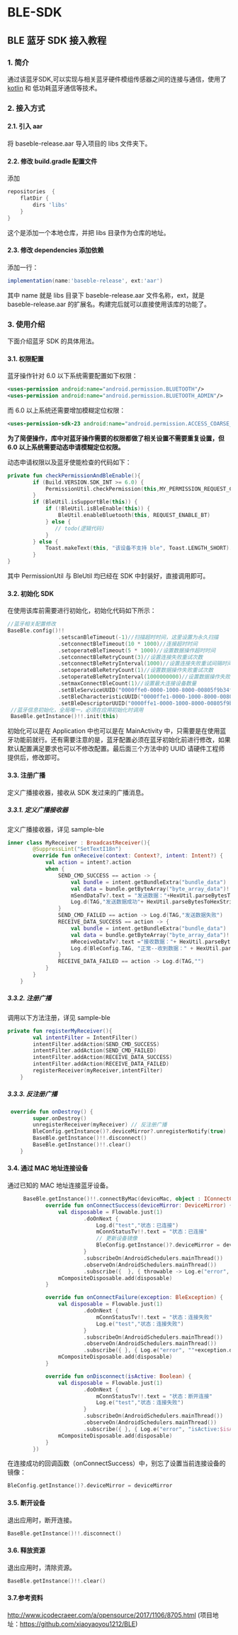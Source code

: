 # BLE-SDK

## BLE 蓝牙 SDK 接入教程

### 1.  简介

通过该蓝牙SDK,可以实现与相关蓝牙硬件模组传感器之间的连接与通信，使用了 [kotlin](https://play.kotlinlang.org/byExample/overview) 和 低功耗蓝牙通信等技术。

### 2.  接入方式

#### 2.1. 引入 aar

将 baseble-release.aar 导入项目的 libs 文件夹下。

#### 2.2. 修改 build.gradle 配置文件

添加

```groovy
repositories  {  
    flatDir {    
        dirs 'libs' 
    }
}
```

这个是添加一个本地仓库，并把 libs 目录作为仓库的地址。

#### 2.3. 修改 dependencies 添加依赖

添加一行：

```groovy
implementation(name:'baseble-release', ext:'aar')
```

其中 name 就是 libs 目录下 baseble-release.aar 文件名称，ext，就是 baseble-release.aar 的扩展名。构建完后就可以直接使用该库的功能了。

### 3.  使用介绍

下面介绍蓝牙 SDK 的具体用法。

#### 3.1. 权限配置

蓝牙操作针对 6.0 以下系统需要配置如下权限：

```xml
<uses-permission android:name="android.permission.BLUETOOTH"/>
<uses-permission android:name="android.permission.BLUETOOTH_ADMIN"/>
```

而 6.0 以上系统还需要增加模糊定位权限：

```xml
<uses-permission-sdk-23 android:name="android.permission.ACCESS_COARSE_LOCATION"/>
```

**为了简便操作，库中对蓝牙操作需要的权限都做了相关设置不需要重复设置，但 6.0 以上系统需要动态申请模糊定位权限。**

动态申请权限以及蓝牙使能检查的代码如下：

```kotlin
private fun checkPermissionAndBleEnable(){
        if (Build.VERSION.SDK_INT >= 6.0) {
            PermissionUtil.checkPermission(this,MY_PERMISSION_REQUEST_CONSTANT)
        }
        if (BleUtil.isSupportBle(this)) {
            if (!BleUtil.isBleEnable(this)) {
                BleUtil.enableBluetooth(this, REQUEST_ENABLE_BT)
            } else {
               // todo(逻辑代码)
            }
        } else {
            Toast.makeText(this, "该设备不支持 ble", Toast.LENGTH_SHORT).show()
        }
}
```

其中 PermissionUtil 与 BleUtil 均已经在 SDK 中封装好，直接调用即可。

#### 3.2. 初始化 SDK

在使用该库前需要进行初始化，初始化代码如下所示：

```kotlin
//蓝牙相关配置修改
BaseBle.config()!!
                .setscanBleTimeout(-1)//扫描超时时间，这里设置为永久扫描
                .setconnectBleTimeout(10 * 1000)//连接超时时间
                .setoperateBleTimeout(5 * 1000)//设置数据操作超时时间
                .setconnectBleRetryCount(3)//设置连接失败重试次数
                .setconnectBleRetryInterval(1000)//设置连接失败重试间隔时间
                .setoperateBleRetryCount(1)//设置数据操作失败重试次数
                .setoperateBleRetryInterval(1000000000)//设置数据操作失败重试间隔时间
                .setmaxConnectBleCount(1)//设置最大连接设备数量
                .setBleServiceUUID("0000ffe0-0000-1000-8000-00805f9b34fb")// 服务 UUID
                .setBleCharacteristicUUID("0000ffe1-0000-1000-8000-00805f9b34fb")// 特征码 UUID
                .setBleDescriptorUUID("0000ffe1-0000-1000-8000-00805f9b34fb") // 描述 UUID
 //蓝牙信息初始化，全局唯一，必须在应用初始化时调用
 BaseBle.getInstance()!!.init(this)
```

初始化可以是在 Application 中也可以是在 MainActivity 中，只需要是在使用蓝牙功能前就行。还有需要注意的是，蓝牙配置必须在蓝牙初始化前进行修改，如果默认配置满足要求也可以不修改配置。最后面三个方法中的 UUID 请硬件工程师提供后，修改即可。

#### 3.3. 注册广播

定义广播接收器，接收从 SDK 发过来的广播消息。

##### 3.3.1. 定义广播接收器

定义广播接收器，详见 sample-ble

```kotlin
inner class MyReceiver : BroadcastReceiver(){
        @SuppressLint("SetTextI18n")
        override fun onReceive(context: Context?, intent: Intent?) {
            val action = intent?.action
            when {
                SEND_CMD_SUCCESS == action -> {
                    val bundle = intent.getBundleExtra("bundle_data")
                    val data = bundle.getByteArray("byte_array_data")!!
                    mSendDataTv?.text = "发送数据："+HexUtil.parseBytesToHexString(data)
                    Log.d(TAG,"发送数据成功"+ HexUtil.parseBytesToHexString(data))
                }
                SEND_CMD_FAILED == action -> Log.d(TAG,"发送数据失败")
                RECEIVE_DATA_SUCCESS == action -> {
                    val bundle = intent.getBundleExtra("bundle_data")
                    val data = bundle.getByteArray("byte_array_data")!!
                    mReceiveDataTv?.text ="接收数据："+ HexUtil.parseBytesToHexString(data)
                    Log.d(BleConfig.TAG, "正常--收到数据：" + HexUtil.parseBytesToHexString(data))
                }
                RECEIVE_DATA_FAILED == action -> Log.d(TAG,"")
            }
        }
    }
```

##### 3.3.2. 注册广播

调用以下方法注册，详见 sample-ble

```kotlin
private fun registerMyReceiver(){
        val intentFilter = IntentFilter()
        intentFilter.addAction(SEND_CMD_SUCCESS)
        intentFilter.addAction(SEND_CMD_FAILED)
        intentFilter.addAction(RECEIVE_DATA_SUCCESS)
        intentFilter.addAction(RECEIVE_DATA_FAILED)
        registerReceiver(myReceiver,intentFilter)
    }
```

##### 3.3.3. 反注册广播

```kotlin
 override fun onDestroy() {
        super.onDestroy()
        unregisterReceiver(myReceiver) // 反注册广播
        BleConfig.getInstance()?.deviceMirror?.unregisterNotify(true)
        BaseBle.getInstance()!!.disconnect()
        BaseBle.getInstance()!!.clear()
    }
```



#### 3.4. 通过 MAC 地址连接设备

通过已知的 MAC 地址连接蓝牙设备。

```kotlin
     BaseBle.getInstance()!!.connectByMac(deviceMac, object : IConnectCallback {
            override fun onConnectSuccess(deviceMirror: DeviceMirror) {
                val disposable = Flowable.just(1)
                        .doOnNext {
                            Log.d("test","状态：已连接")
                            mConnStatusTv!!.text = "状态：已连接"
                            // 更新设备镜像
                            BleConfig.getInstance()?.deviceMirror = deviceMirror
                        }
                        .subscribeOn(AndroidSchedulers.mainThread())
                        .observeOn(AndroidSchedulers.mainThread())
                        .subscribe({  }, { throwable -> Log.e("error", ""+throwable.message) })
                mCompositeDisposable.add(disposable)
            }

            override fun onConnectFailure(exception: BleException) {
                val disposable = Flowable.just(1)
                        .doOnNext {
                            mConnStatusTv!!.text = "状态：连接失败"
                            Log.e("test","状态：连接失败")
                        }
                        .subscribeOn(AndroidSchedulers.mainThread())
                        .observeOn(AndroidSchedulers.mainThread())
                        .subscribe({ }, { Log.e("error", ""+exception.description) })
                mCompositeDisposable.add(disposable)
            }

            override fun onDisconnect(isActive: Boolean) {
                val disposable = Flowable.just(1)
                        .doOnNext {
                            mConnStatusTv!!.text = "状态：断开连接"
                            Log.e("test","状态：连接失败")
                        }
                        .subscribeOn(AndroidSchedulers.mainThread())
                        .observeOn(AndroidSchedulers.mainThread())
                        .subscribe({ }, { Log.e("error", "isActive:$isActive") })
                mCompositeDisposable.add(disposable)
            }
        })

```

在连接成功的回调函数（onConnectSuccess）中，别忘了设置当前连接设备的镜像：

```kotlin
BleConfig.getInstance()?.deviceMirror = deviceMirror
```



#### 3.5. 断开设备

退出应用时，断开连接。

```kotlin
BaseBle.getInstance()!!.disconnect()
```



#### 3.6. 释放资源

退出应用时，清除资源。

```kotlin
BaseBle.getInstance()!!.clear()
```

#### 3.7.参考资料
http://www.jcodecraeer.com/a/opensource/2017/1106/8705.html (项目地址：https://github.com/xiaoyaoyou1212/BLE)
